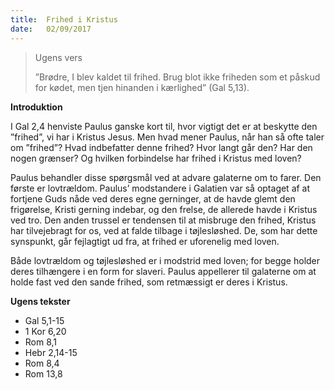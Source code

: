 ```yaml
---
title:  Frihed i Kristus
date:   02/09/2017
---
```


> <p>Ugens vers</p>
> ”Brødre, I blev kaldet til frihed. Brug blot ikke friheden som et påskud for kødet, men tjen hinanden i kærlighed” (Gal 5,13).

**Introduktion**

I Gal 2,4 henviste Paulus ganske kort til, hvor vigtigt det er at beskytte den ”frihed”, vi har i Kristus Jesus. Men hvad mener Paulus, når han så ofte taler om ”frihed”? Hvad indbefatter denne frihed? Hvor langt går den? Har den nogen grænser? Og hvilken forbindelse har frihed i Kristus med loven?

Paulus behandler disse spørgsmål ved at advare galaterne om to farer. Den første er lovtrældom. Paulus’ modstandere i Galatien var så optaget af at fortjene Guds nåde ved deres egne gerninger, at de havde glemt den frigørelse, Kristi gerning indebar, og den frelse, de allerede havde i Kristus ved tro. Den anden trussel er tendensen til at misbruge den frihed, Kristus har tilvejebragt for os, ved at falde tilbage i tøjlesløshed. De, som har dette synspunkt, går fejlagtigt ud fra, at frihed er uforenelig med loven.

Både lovtrældom og tøjlesløshed er i modstrid med loven; for begge holder deres tilhængere i en form for slaveri. Paulus appellerer til galaterne om at holde fast ved den sande frihed, som retmæssigt er deres i Kristus.

**Ugens tekster**

* Gal 5,1-15
* 1 Kor 6,20
* Rom 8,1
* Hebr 2,14-15 
* Rom 8,4
* Rom 13,8
